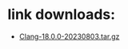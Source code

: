 # link downloads:
* <a href=https://github.com/ZyCromerZ/Clang/releases/download/18.0.0-20230803-release/Clang-18.0.0-20230803.tar.gz>Clang-18.0.0-20230803.tar.gz</a>
